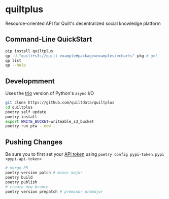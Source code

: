 # quiltplus
Resource-oriented API for Quilt's decentralized social knowledge platform

## Command-Line QuickStart

```bash
pip install quiltplus
qp -U "quilt+s3://quilt-example#package=examples/echarts" pkg # get
qp list
qp --help
```

## Developmment

Uses the [trio](https://trio.readthedocs.io/en/stable/) version of Python's `async` I/O

```bash
git clone https://github.com/quiltdata/quiltplus
cd quiltplus
poetry self update
poetry install
export WRITE_BUCKET=writeable_s3_bucket
poetry run ptw --now .
```
## Pushing Changes
Be sure you to first set your [API token](https://pypi.org/manage/account/) using `poetry config pypi-token.pypi <pypi-api-token>`

```bash
# merge PR
poetry version patch # minor major
poetry build
poetry publish
# create new branch
poetry version prepatch # preminor premajor
```
